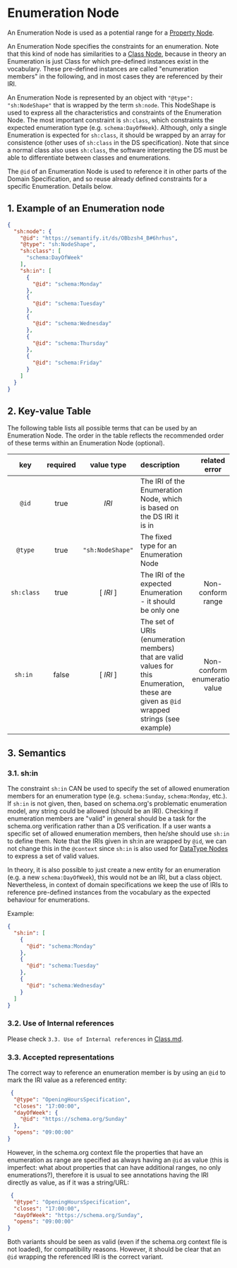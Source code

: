 # Enumeration Node

An Enumeration Node is used as a potential range for a [Property Node](./Property.md).

An Enumeration Node specifies the constraints for an enumeration. Note that this kind of node has similarities to a [Class Node](./Class.md), because in theory an Enumeration is just Class for which pre-defined instances exist in the vocabulary. These pre-defined instances are called "enumeration members" in the following, and in most cases they are referenced by their IRI.

An Enumeration Node is represented by an object with `"@type": "sh:NodeShape"` that is wrapped by the term `sh:node`. This NodeShape is used to express all the characteristics and constraints of the Enumeration Node. The most important constraint is `sh:class`, which constraints the expected enumeration type (e.g. `schema:DayOfWeek`). Although, only a single Enumeration is expected for `sh:class`, it should be wrapped by an array for consistence (other uses of `sh:class` in the DS specification). Note that since a normal class also uses `sh:class`, the software interpreting the DS must be able to differentiate between classes and enumerations.

The `@id` of an Enumeration Node is used to reference it in other parts of the Domain Specification, and so reuse already defined constraints for a specific Enumeration. Details below.


## 1. Example of an Enumeration node

```json
{
  "sh:node": {
    "@id": "https://semantify.it/ds/OBbzsh4_B#6hrhus",
    "@type": "sh:NodeShape",
    "sh:class": [
      "schema:DayOfWeek"
    ],
    "sh:in": [
      {
        "@id": "schema:Monday"
      },
      {
        "@id": "schema:Tuesday"
      },
      {
        "@id": "schema:Wednesday"
      },
      {
        "@id": "schema:Thursday"
      },
      {
        "@id": "schema:Friday"
      }
    ]
  }
}
```

## 2. Key-value Table

The following table lists all possible terms that can be used by an Enumeration Node. The order in the table reflects the recommended order of these terms within an Enumeration Node (optional).

| key | required | value type | description | related error |
| :---: | :---: | :---: | :--- | :---: |
| `@id` | true | *IRI* | The IRI of the Enumeration Node, which is based on the DS IRI it is in |
| `@type` | true | `"sh:NodeShape"` | The fixed type for an Enumeration Node |
| `sh:class` | true | [ *IRI* ] | The IRI of the expected Enumeration - it should be only one | Non-conform range |
| `sh:in `| false | [ *IRI* ]  | The set of URIs (enumeration members) that are valid values for this Enumeration, these are given as `@id` wrapped strings (see example) | Non-conform enumeration value |

## 3. Semantics

### 3.1. sh:in

The constraint `sh:in` CAN be used to specify the set of allowed enumeration members for an enumeration type (e.g. `schema:Sunday`, `schema:Monday`, etc.). If `sh:in` is not given, then, based on schema.org's problematic enumeration model, any string could be allowed (should be an IRI). Checking if enumeration members are "valid" in general should be a task for the schema.org verification rather than a DS verification. If a user wants a specific set of allowed enumeration members, then he/she should use `sh:in` to define them.  Note that the IRIs given in sh:in are wrapped by `@id`, we can not change this in the `@context` since `sh:in` is also used for [DataType Nodes](./DataType.md) to express a set of valid values.

In theory, it is also possible to just create a new entity for an enumeration (e.g. a new `schema:DayOfWeek`), this would not be an IRI, but a class object. Nevertheless, in context of domain specifications we keep the use of IRIs to reference pre-defined instances from the vocabulary as the expected behaviour for enumerations.

Example:

```json
{
  "sh:in": [
    {
      "@id": "schema:Monday"
    },
    {
      "@id": "schema:Tuesday"
    },
    {
      "@id": "schema:Wednesday"
    }
  ]
}
```

### 3.2. Use of Internal references

Please check `3.3. Use of Internal references` in [Class.md](./Class.md).

### 3.3. Accepted representations

The correct way to reference an enumeration member is by using an `@id` to mark the IRI value as a referenced entity:

```json
 {
  "@type": "OpeningHoursSpecification",
  "closes": "17:00:00",
  "dayOfWeek": {
    "@id": "https://schema.org/Sunday"
  },
  "opens": "09:00:00"
}
```

However, in the schema.org context file the properties that have an enumeration as range are specified as always having an `@id` as value (this is imperfect: what about properties that can have additional ranges, no only enumerations?), therefore it is usual to see annotations having the IRI directly as value, as if it was a string/URL:

```json
 {
  "@type": "OpeningHoursSpecification",
  "closes": "17:00:00",
  "dayOfWeek": "https://schema.org/Sunday",
  "opens": "09:00:00"
}
```

Both variants should be seen as valid (even if the schema.org context file is not loaded), for compatibility reasons. However, it should be clear that an `@id` wrapping the referenced IRI is the correct variant.